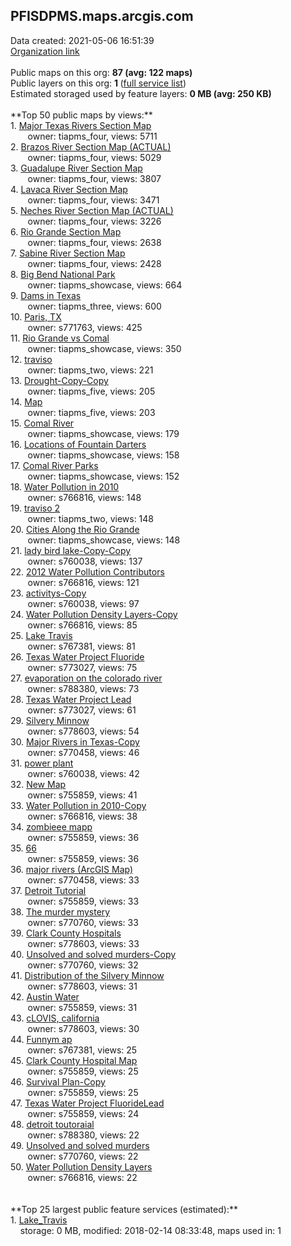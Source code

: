 <h2>PFISDPMS.maps.arcgis.com</h2> Data created: 2021-05-06 16:51:39 <br /><a target='new' href='https://PFISDPMS.maps.arcgis.com'>Organization link</a><br /><br />Public maps on this org: <b>87 (avg: 122 maps)</b><br />Public layers on this org: <b>1 </b>(<a target='new' href='https://services.arcgis.com/MjmEWTAPuyEtz14n/ArcGIS/rest/services'>full service list</a>)<br />Estimated storaged used by feature layers: <b>0 MB (avg: 250 KB)</b><br /><br />**Top 50 public maps by views:**<br />  1. <a target='new' href='https://www.arcgis.com/home/item.html?id=f8500f8786134b928966d27a58ac6e1e'>Major Texas Rivers Section Map</a> <br />  &nbsp;&nbsp;&nbsp;&nbsp; &nbsp;&nbsp;owner: tiapms_four, views: 5711<br />  2. <a target='new' href='https://www.arcgis.com/home/item.html?id=21348b12cfd64ce187f44f8be8b3ef5f'>Brazos River Section Map (ACTUAL)</a> <br />  &nbsp;&nbsp;&nbsp;&nbsp; &nbsp;&nbsp;owner: tiapms_four, views: 5029<br />  3. <a target='new' href='https://www.arcgis.com/home/item.html?id=d9be382ff5d24d67a0ac500da54e3ca3'>Guadalupe River Section Map</a> <br />  &nbsp;&nbsp;&nbsp;&nbsp; &nbsp;&nbsp;owner: tiapms_four, views: 3807<br />  4. <a target='new' href='https://www.arcgis.com/home/item.html?id=329154ae63a442f0912a840abeda1823'>Lavaca River Section Map</a> <br />  &nbsp;&nbsp;&nbsp;&nbsp; &nbsp;&nbsp;owner: tiapms_four, views: 3471<br />  5. <a target='new' href='https://www.arcgis.com/home/item.html?id=aa88580c3f1c42ecb42f2f4132524bb4'>Neches River Section Map (ACTUAL)</a> <br />  &nbsp;&nbsp;&nbsp;&nbsp; &nbsp;&nbsp;owner: tiapms_four, views: 3226<br />  6. <a target='new' href='https://www.arcgis.com/home/item.html?id=ee02f515fb744304aeece7687c2e3262'>Rio Grande Section Map</a> <br />  &nbsp;&nbsp;&nbsp;&nbsp; &nbsp;&nbsp;owner: tiapms_four, views: 2638<br />  7. <a target='new' href='https://www.arcgis.com/home/item.html?id=96b34b17dee24171bb2de31cf852554a'>Sabine River Section Map</a> <br />  &nbsp;&nbsp;&nbsp;&nbsp; &nbsp;&nbsp;owner: tiapms_four, views: 2428<br />  8. <a target='new' href='https://www.arcgis.com/home/item.html?id=16b90bbb0c774f97b19ea86c1747a94f'>Big Bend National Park</a> <br />  &nbsp;&nbsp;&nbsp;&nbsp; &nbsp;&nbsp;owner: tiapms_showcase, views: 664<br />  9. <a target='new' href='https://www.arcgis.com/home/item.html?id=46b5922d0cb84cc4af16f1df94f9566b'>Dams in Texas</a> <br />  &nbsp;&nbsp;&nbsp;&nbsp; &nbsp;&nbsp;owner: tiapms_three, views: 600<br />  10. <a target='new' href='https://www.arcgis.com/home/item.html?id=874dee77064f4920afcc4bd4238dad83'>Paris, TX</a> <br />  &nbsp;&nbsp;&nbsp;&nbsp; &nbsp;&nbsp;owner: s771763, views: 425<br />  11. <a target='new' href='https://www.arcgis.com/home/item.html?id=b1f929568bab4b6a87dd635f8b3dab35'>Rio Grande vs Comal</a> <br />  &nbsp;&nbsp;&nbsp;&nbsp; &nbsp;&nbsp;owner: tiapms_showcase, views: 350<br />  12. <a target='new' href='https://www.arcgis.com/home/item.html?id=00647be46e5645e0a513a07426d04332'>traviso</a> <br />  &nbsp;&nbsp;&nbsp;&nbsp; &nbsp;&nbsp;owner: tiapms_two, views: 221<br />  13. <a target='new' href='https://www.arcgis.com/home/item.html?id=a01f4e6aa7c3469fa87aa5ee58fbf1d8'>Drought-Copy-Copy</a> <br />  &nbsp;&nbsp;&nbsp;&nbsp; &nbsp;&nbsp;owner: tiapms_five, views: 205<br />  14. <a target='new' href='https://www.arcgis.com/home/item.html?id=ac1bd59c8bff4fdab5a8e817b510eb19'>Map</a> <br />  &nbsp;&nbsp;&nbsp;&nbsp; &nbsp;&nbsp;owner: tiapms_five, views: 203<br />  15. <a target='new' href='https://www.arcgis.com/home/item.html?id=f1568fb7706248568d61c62bfe77b924'>Comal River</a> <br />  &nbsp;&nbsp;&nbsp;&nbsp; &nbsp;&nbsp;owner: tiapms_showcase, views: 179<br />  16. <a target='new' href='https://www.arcgis.com/home/item.html?id=103a0c0368564283b102d7f1dc95a7be'>Locations of Fountain Darters</a> <br />  &nbsp;&nbsp;&nbsp;&nbsp; &nbsp;&nbsp;owner: tiapms_showcase, views: 158<br />  17. <a target='new' href='https://www.arcgis.com/home/item.html?id=d1bf1fe084f04df59a845d9add3ee756'>Comal River Parks</a> <br />  &nbsp;&nbsp;&nbsp;&nbsp; &nbsp;&nbsp;owner: tiapms_showcase, views: 152<br />  18. <a target='new' href='https://www.arcgis.com/home/item.html?id=51c7b3375bff41f098bd0e49c8b68680'>Water Pollution in 2010</a> <br />  &nbsp;&nbsp;&nbsp;&nbsp; &nbsp;&nbsp;owner: s766816, views: 148<br />  19. <a target='new' href='https://www.arcgis.com/home/item.html?id=8b0f2d58264f4efe9e81ff28c199850f'>traviso 2</a> <br />  &nbsp;&nbsp;&nbsp;&nbsp; &nbsp;&nbsp;owner: tiapms_two, views: 148<br />  20. <a target='new' href='https://www.arcgis.com/home/item.html?id=23001e0655fb471daf941177118c0352'>Cities Along the Rio Grande</a> <br />  &nbsp;&nbsp;&nbsp;&nbsp; &nbsp;&nbsp;owner: tiapms_showcase, views: 148<br />  21. <a target='new' href='https://www.arcgis.com/home/item.html?id=d6bf7332b4534cc99a517dff308bde3c'>lady bird lake-Copy-Copy</a> <br />  &nbsp;&nbsp;&nbsp;&nbsp; &nbsp;&nbsp;owner: s760038, views: 137<br />  22. <a target='new' href='https://www.arcgis.com/home/item.html?id=45c09fa2253b411586cf20f6bd0ce984'>2012 Water Pollution Contributors</a> <br />  &nbsp;&nbsp;&nbsp;&nbsp; &nbsp;&nbsp;owner: s766816, views: 121<br />  23. <a target='new' href='https://www.arcgis.com/home/item.html?id=b0765d779cac4e89994892d48de1a1ad'>activitys-Copy</a> <br />  &nbsp;&nbsp;&nbsp;&nbsp; &nbsp;&nbsp;owner: s760038, views: 97<br />  24. <a target='new' href='https://www.arcgis.com/home/item.html?id=2acc8472c29744bb9d042ea09ff0390c'>Water Pollution Density Layers-Copy</a> <br />  &nbsp;&nbsp;&nbsp;&nbsp; &nbsp;&nbsp;owner: s766816, views: 85<br />  25. <a target='new' href='https://www.arcgis.com/home/item.html?id=26e4fcc580ae40e189fd8395d40ba3d9'>Lake Travis</a> <br />  &nbsp;&nbsp;&nbsp;&nbsp; &nbsp;&nbsp;owner: s767381, views: 81<br />  26. <a target='new' href='https://www.arcgis.com/home/item.html?id=a0a846380f6e48818d5b7409195045b9'>Texas Water Project Fluoride</a> <br />  &nbsp;&nbsp;&nbsp;&nbsp; &nbsp;&nbsp;owner: s773027, views: 75<br />  27. <a target='new' href='https://www.arcgis.com/home/item.html?id=268b0a094721497fb11ae7678b613024'>evaporation on the colorado river</a> <br />  &nbsp;&nbsp;&nbsp;&nbsp; &nbsp;&nbsp;owner: s788380, views: 73<br />  28. <a target='new' href='https://www.arcgis.com/home/item.html?id=5244936aa53f4dbd970b97b11ea98b18'>Texas Water Project Lead</a> <br />  &nbsp;&nbsp;&nbsp;&nbsp; &nbsp;&nbsp;owner: s773027, views: 61<br />  29. <a target='new' href='https://www.arcgis.com/home/item.html?id=997cd1c697bc4a6fa00c2e002a4c4d77'>Silvery Minnow</a> <br />  &nbsp;&nbsp;&nbsp;&nbsp; &nbsp;&nbsp;owner: s778603, views: 54<br />  30. <a target='new' href='https://www.arcgis.com/home/item.html?id=54fcf0f664444d54be806e111255e77b'>Major Rivers in Texas-Copy</a> <br />  &nbsp;&nbsp;&nbsp;&nbsp; &nbsp;&nbsp;owner: s770458, views: 46<br />  31. <a target='new' href='https://www.arcgis.com/home/item.html?id=3c9f1a46cdc7449d9d1cf2e00949d8d6'>power plant</a> <br />  &nbsp;&nbsp;&nbsp;&nbsp; &nbsp;&nbsp;owner: s760038, views: 42<br />  32. <a target='new' href='https://www.arcgis.com/home/item.html?id=7660d1d3b69f401dad4561fc49e46133'>New Map</a> <br />  &nbsp;&nbsp;&nbsp;&nbsp; &nbsp;&nbsp;owner: s755859, views: 41<br />  33. <a target='new' href='https://www.arcgis.com/home/item.html?id=63b3178776ab4052bea44e9385084b15'>Water Pollution in 2010-Copy</a> <br />  &nbsp;&nbsp;&nbsp;&nbsp; &nbsp;&nbsp;owner: s766816, views: 38<br />  34. <a target='new' href='https://www.arcgis.com/home/item.html?id=d5c818d950dc4916bd6a26f4cb65a8e0'>zombieee mapp</a> <br />  &nbsp;&nbsp;&nbsp;&nbsp; &nbsp;&nbsp;owner: s755859, views: 36<br />  35. <a target='new' href='https://www.arcgis.com/home/item.html?id=323b221fc78a421cb7c1aac6df7cf0ca'>66</a> <br />  &nbsp;&nbsp;&nbsp;&nbsp; &nbsp;&nbsp;owner: s755859, views: 36<br />  36. <a target='new' href='https://www.arcgis.com/home/item.html?id=1f4a31c9284845a78f9588133dd184f2'>major rivers (ArcGIS Map)</a> <br />  &nbsp;&nbsp;&nbsp;&nbsp; &nbsp;&nbsp;owner: s770458, views: 33<br />  37. <a target='new' href='https://www.arcgis.com/home/item.html?id=819e68d41f7246a48c9f5fc6f9f06d5e'>Detroit Tutorial</a> <br />  &nbsp;&nbsp;&nbsp;&nbsp; &nbsp;&nbsp;owner: s755859, views: 33<br />  38. <a target='new' href='https://www.arcgis.com/home/item.html?id=5c5a83ef16f64f20b18cb608c71dee71'>The murder mystery</a> <br />  &nbsp;&nbsp;&nbsp;&nbsp; &nbsp;&nbsp;owner: s770760, views: 33<br />  39. <a target='new' href='https://www.arcgis.com/home/item.html?id=5fe053bdb8ca4622b774c95bfc9218e6'>Clark County Hospitals</a> <br />  &nbsp;&nbsp;&nbsp;&nbsp; &nbsp;&nbsp;owner: s778603, views: 33<br />  40. <a target='new' href='https://www.arcgis.com/home/item.html?id=26db3917d8ae4c518190e065a392d3ab'>Unsolved and solved murders-Copy</a> <br />  &nbsp;&nbsp;&nbsp;&nbsp; &nbsp;&nbsp;owner: s770760, views: 32<br />  41. <a target='new' href='https://www.arcgis.com/home/item.html?id=107c32f16400483eb72ed4365f969e34'>Distribution of the Silvery Minnow</a> <br />  &nbsp;&nbsp;&nbsp;&nbsp; &nbsp;&nbsp;owner: s778603, views: 31<br />  42. <a target='new' href='https://www.arcgis.com/home/item.html?id=3e0e939fdabe4762b1e27bf4ff1a00c6'>Austin Water </a> <br />  &nbsp;&nbsp;&nbsp;&nbsp; &nbsp;&nbsp;owner: s755859, views: 31<br />  43. <a target='new' href='https://www.arcgis.com/home/item.html?id=bd65953355cf438dad21fa1939f62277'>cLOVIS, california</a> <br />  &nbsp;&nbsp;&nbsp;&nbsp; &nbsp;&nbsp;owner: s778603, views: 30<br />  44. <a target='new' href='https://www.arcgis.com/home/item.html?id=f34b985208664010807797d55761d6f2'>Funnym ap</a> <br />  &nbsp;&nbsp;&nbsp;&nbsp; &nbsp;&nbsp;owner: s767381, views: 25<br />  45. <a target='new' href='https://www.arcgis.com/home/item.html?id=ced5eb732b2546e6b031d8723dc37ea1'>Clark County Hospital Map</a> <br />  &nbsp;&nbsp;&nbsp;&nbsp; &nbsp;&nbsp;owner: s755859, views: 25<br />  46. <a target='new' href='https://www.arcgis.com/home/item.html?id=4c8a54ff75a0440cb31dd929532dab5e'>Survival Plan-Copy</a> <br />  &nbsp;&nbsp;&nbsp;&nbsp; &nbsp;&nbsp;owner: s755859, views: 25<br />  47. <a target='new' href='https://www.arcgis.com/home/item.html?id=2ac59f3ce1aa423ab577a3a1c1ba2194'>Texas Water Project FluorideLead</a> <br />  &nbsp;&nbsp;&nbsp;&nbsp; &nbsp;&nbsp;owner: s755859, views: 24<br />  48. <a target='new' href='https://www.arcgis.com/home/item.html?id=ba68f932a83b40aeb1770f3a2a312a95'>detroit toutoraial</a> <br />  &nbsp;&nbsp;&nbsp;&nbsp; &nbsp;&nbsp;owner: s788380, views: 22<br />  49. <a target='new' href='https://www.arcgis.com/home/item.html?id=eeb8c0628b404afab69a9d7c79d38e0a'>Unsolved and solved murders</a> <br />  &nbsp;&nbsp;&nbsp;&nbsp; &nbsp;&nbsp;owner: s770760, views: 22<br />  50. <a target='new' href='https://www.arcgis.com/home/item.html?id=a35cf537942f4b5899c380192f33cf23'>Water Pollution Density Layers</a> <br />  &nbsp;&nbsp;&nbsp;&nbsp; &nbsp;&nbsp;owner: s766816, views: 22<br /><br /><br />**Top 25 largest public feature services (estimated):**<br /> 1. <a target='new' href='https://www.arcgis.com/home/item.html?id=31d13e691774464aacdfe58e8e7e75e5'>Lake_Travis</a><br /> &nbsp;&nbsp;&nbsp;&nbsp;storage: 0 MB, modified: 2018-02-14 08:33:48, maps used in: 1<br />